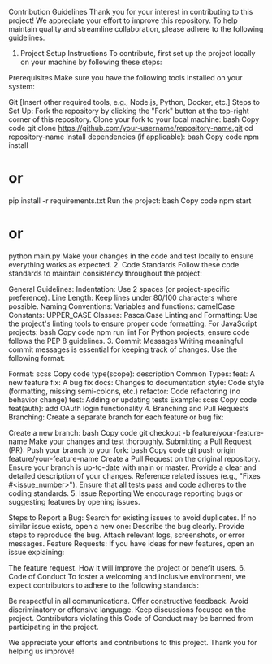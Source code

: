 Contribution Guidelines
Thank you for your interest in contributing to this project! We appreciate your effort to improve this repository. To help maintain quality and streamline collaboration, please adhere to the following guidelines.

1. Project Setup Instructions
To contribute, first set up the project locally on your machine by following these steps:

Prerequisites
Make sure you have the following tools installed on your system:

Git
[Insert other required tools, e.g., Node.js, Python, Docker, etc.]
Steps to Set Up:
Fork the repository by clicking the "Fork" button at the top-right corner of this repository.
Clone your fork to your local machine:
bash
Copy code
git clone https://github.com/your-username/repository-name.git
cd repository-name
Install dependencies (if applicable):
bash
Copy code
npm install
# or
pip install -r requirements.txt
Run the project:
bash
Copy code
npm start
# or
python main.py
Make your changes in the code and test locally to ensure everything works as expected.
2. Code Standards
Follow these code standards to maintain consistency throughout the project:

General Guidelines:
Indentation: Use 2 spaces (or project-specific preference).
Line Length: Keep lines under 80/100 characters where possible.
Naming Conventions:
Variables and functions: camelCase
Constants: UPPER_CASE
Classes: PascalCase
Linting and Formatting:
Use the project's linting tools to ensure proper code formatting.
For JavaScript projects:
bash
Copy code
npm run lint
For Python projects, ensure code follows the PEP 8 guidelines.
3. Commit Messages
Writing meaningful commit messages is essential for keeping track of changes. Use the following format:

Format:
scss
Copy code
type(scope): description
Common Types:
feat: A new feature
fix: A bug fix
docs: Changes to documentation
style: Code style (formatting, missing semi-colons, etc.)
refactor: Code refactoring (no behavior change)
test: Adding or updating tests
Example:
scss
Copy code
feat(auth): add OAuth login functionality
4. Branching and Pull Requests
Branching:
Create a separate branch for each feature or bug fix:

Create a new branch:
bash
Copy code
git checkout -b feature/your-feature-name
Make your changes and test thoroughly.
Submitting a Pull Request (PR):
Push your branch to your fork:
bash
Copy code
git push origin feature/your-feature-name
Create a Pull Request on the original repository.
Ensure your branch is up-to-date with main or master.
Provide a clear and detailed description of your changes.
Reference related issues (e.g., "Fixes #<issue_number>").
Ensure that all tests pass and code adheres to the coding standards.
5. Issue Reporting
We encourage reporting bugs or suggesting features by opening issues.

Steps to Report a Bug:
Search for existing issues to avoid duplicates.
If no similar issue exists, open a new one:
Describe the bug clearly.
Provide steps to reproduce the bug.
Attach relevant logs, screenshots, or error messages.
Feature Requests:
If you have ideas for new features, open an issue explaining:

The feature request.
How it will improve the project or benefit users.
6. Code of Conduct
To foster a welcoming and inclusive environment, we expect contributors to adhere to the following standards:

Be respectful in all communications.
Offer constructive feedback.
Avoid discriminatory or offensive language.
Keep discussions focused on the project.
Contributors violating this Code of Conduct may be banned from participating in the project.

We appreciate your efforts and contributions to this project. Thank you for helping us improve!